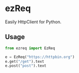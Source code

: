 # ezReq
Easily HttpClient for Python.

## Usage
```py
from ezreq import EzReq

e = EzReq("https://httpbin.org")
e.get("/get").text
e.post("post").text
```
